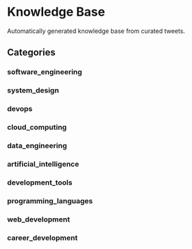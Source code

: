# Knowledge Base

Automatically generated knowledge base from curated tweets.

## Categories

### software_engineering

### system_design

### devops

### cloud_computing

### data_engineering

### artificial_intelligence

### development_tools

### programming_languages

### web_development

### career_development
